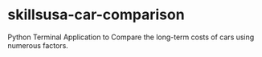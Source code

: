 # skillsusa-car-comparison
Python Terminal Application to Compare the long-term costs of cars using numerous factors.
